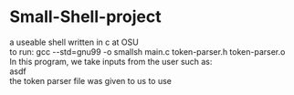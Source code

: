 # Small-Shell-project
a useable shell written in c at OSU<br>
to run: gcc --std=gnu99 -o smallsh main.c token-parser.h token-parser.o <br>
In this program, we take inputs from the user such as: <br>
  asdf<br>
the token parser file was given to us to use <br>
